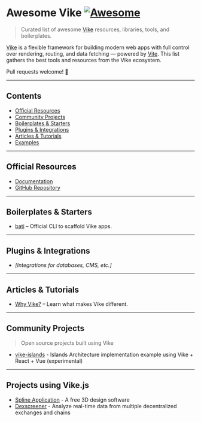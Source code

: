 # Awesome Vike [![Awesome](https://awesome.re/badge.svg)](https://awesome.re)

> Curated list of awesome [Vike](https://vike.dev/) resources, libraries, tools, and boilerplates.

[Vike](https://vike.dev/) is a flexible framework for building modern web apps with full control over rendering, routing, and data fetching — powered by [Vite](https://vitejs.dev/). This list gathers the best tools and resources from the Vike ecosystem.

Pull requests welcome! 🙌

---

## Contents

* [Official Resources](#official-resources)
* [Community Projects](#community-projects)
* [Boilerplates & Starters](#boilerplates--starters)
* [Plugins & Integrations](#plugins--integrations)
* [Articles & Tutorials](#articles--tutorials)
* [Examples](#examples)

---

## Official Resources

* [Documentation](https://vike.dev)
* [GitHub Repository](https://github.com/vikejs/vike)

---

## Boilerplates & Starters

* [bati](https://github.com/vikejs/bati) – Official CLI to scaffold Vike apps.

---

## Plugins & Integrations

* *\[Integrations for databases, CMS, etc.]*

---

## Articles & Tutorials

* [Why Vike?](https://vike.dev/why) – Learn what makes Vike different.

---

## Community Projects

> Open source projects built using Vike

* [vike-islands](https://github.com/luisfuturist/vike-island-example) - Islands Architecture implementation example using Vike + React + Vue (experimental)

---

## Projects using Vike.js

* [Spline Application](https://app.spline.design) - A free 3D design software
* [Dexscreener](https://dexscreener.com) - Analyze real-time data from multiple decentralized exchanges and chains
